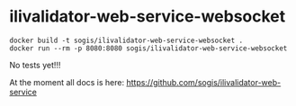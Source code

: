 # ilivalidator-web-service-websocket

```
docker build -t sogis/ilivalidator-web-service-websocket .
docker run --rm -p 8080:8080 sogis/ilivalidator-web-service-websocket
```

No tests yet!!!

At the moment all docs is here: https://github.com/sogis/ilivalidator-web-service